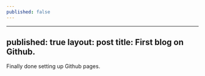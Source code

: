 ```yaml
---
published: false
---
```

---
published: true
layout: post
title: First blog on Github.
---

Finally done setting up Github pages. 